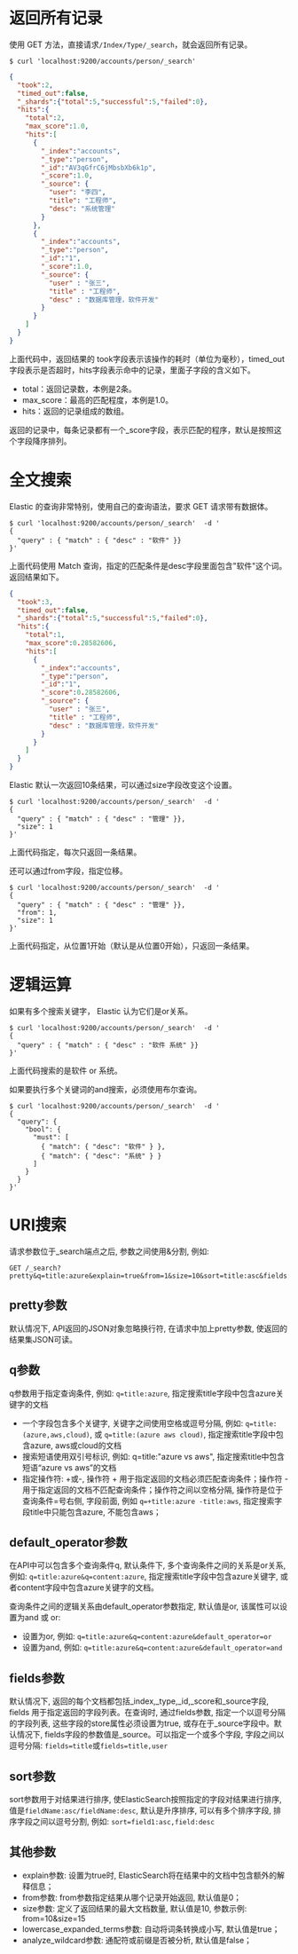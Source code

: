 # 返回所有记录

使用 GET 方法，直接请求`/Index/Type/_search`，就会返回所有记录。

```
$ curl 'localhost:9200/accounts/person/_search'
```

```json
{
  "took":2,
  "timed_out":false,
  "_shards":{"total":5,"successful":5,"failed":0},
  "hits":{
    "total":2,
    "max_score":1.0,
    "hits":[
      {
        "_index":"accounts",
        "_type":"person",
        "_id":"AV3qGfrC6jMbsbXb6k1p",
        "_score":1.0,
        "_source": {
          "user": "李四",
          "title": "工程师",
          "desc": "系统管理"
        }
      },
      {
        "_index":"accounts",
        "_type":"person",
        "_id":"1",
        "_score":1.0,
        "_source": {
          "user" : "张三",
          "title" : "工程师",
          "desc" : "数据库管理，软件开发"
        }
      }
    ]
  }
}
```

上面代码中，返回结果的 took字段表示该操作的耗时（单位为毫秒），timed_out字段表示是否超时，hits字段表示命中的记录，里面子字段的含义如下。

- total：返回记录数，本例是2条。
- max_score：最高的匹配程度，本例是1.0。
- hits：返回的记录组成的数组。

返回的记录中，每条记录都有一个_score字段，表示匹配的程序，默认是按照这个字段降序排列。

# 全文搜索

Elastic 的查询非常特别，使用自己的查询语法，要求 GET 请求带有数据体。

```
$ curl 'localhost:9200/accounts/person/_search'  -d '
{
  "query" : { "match" : { "desc" : "软件" }}
}'
```

上面代码使用 Match 查询，指定的匹配条件是desc字段里面包含"软件"这个词。返回结果如下。

```json
{
  "took":3,
  "timed_out":false,
  "_shards":{"total":5,"successful":5,"failed":0},
  "hits":{
    "total":1,
    "max_score":0.28582606,
    "hits":[
      {
        "_index":"accounts",
        "_type":"person",
        "_id":"1",
        "_score":0.28582606,
        "_source": {
          "user" : "张三",
          "title" : "工程师",
          "desc" : "数据库管理，软件开发"
        }
      }
    ]
  }
}
```

Elastic 默认一次返回10条结果，可以通过size字段改变这个设置。

```
$ curl 'localhost:9200/accounts/person/_search'  -d '
{
  "query" : { "match" : { "desc" : "管理" }},
  "size": 1
}'
```

上面代码指定，每次只返回一条结果。

还可以通过from字段，指定位移。

```
$ curl 'localhost:9200/accounts/person/_search'  -d '
{
  "query" : { "match" : { "desc" : "管理" }},
  "from": 1,
  "size": 1
}'
```

上面代码指定，从位置1开始（默认是从位置0开始），只返回一条结果。

# 逻辑运算

如果有多个搜索关键字， Elastic 认为它们是or关系。

```
$ curl 'localhost:9200/accounts/person/_search'  -d '
{
  "query" : { "match" : { "desc" : "软件 系统" }}
}'
```

上面代码搜索的是软件 or 系统。

如果要执行多个关键词的and搜索，必须使用布尔查询。

```
$ curl 'localhost:9200/accounts/person/_search'  -d '
{
  "query": {
    "bool": {
      "must": [
        { "match": { "desc": "软件" } },
        { "match": { "desc": "系统" } }
      ]
    }
  }
}'
```

# URI搜索

请求参数位于_search端点之后, 参数之间使用&分割, 例如: 
```
GET /_search?pretty&q=title:azure&explain=true&from=1&size=10&sort=title:asc&fields:user,title,content
```

## pretty参数

默认情况下, API返回的JSON对象忽略换行符, 在请求中加上pretty参数, 使返回的结果集JSON可读。

## q参数

q参数用于指定查询条件, 例如: `q=title:azure`, 指定搜索title字段中包含azure关键字的文档

- 一个字段包含多个关键字, 关键字之间使用空格或逗号分隔, 例如: `q=title:(azure,aws,cloud)`, 或 `q=title:(azure aws cloud)`, 指定搜索title字段中包含azure, aws或cloud的文档
- 搜索短语使用双引号标识, 例如: q=title:"azure vs aws", 指定搜索title中包含短语“azure vs aws”的文档
- 指定操作符: +或-, 操作符 + 用于指定返回的文档必须匹配查询条件；操作符 - 用于指定返回的文档不匹配查询条件；操作符之间以空格分隔, 操作符是位于查询条件=号右侧, 字段前面, 例如 `q=+title:azure -title:aws`, 指定搜索字段title中只能包含azure, 不能包含aws；

## default_operator参数

在API中可以包含多个查询条件q, 默认条件下, 多个查询条件之间的关系是or关系, 例如: `q=title:azure&q=content:azure`, 指定搜索title字段中包含azure关键字, 或者content字段中包含azure关键字的文档。

查询条件之间的逻辑关系由default_operator参数指定, 默认值是or, 该属性可以设置为and 或 or:

- 设置为or, 例如: `q=title:azure&q=content:azure&default_operator=or`
- 设置为and, 例如: `q=title:azure&q=content:azure&default_operator=and`

## fields参数

默认情况下, 返回的每个文档都包括_index,_type,_id,_score和_source字段, fields 用于指定返回的字段列表。在查询时, 通过fields参数, 指定一个以逗号分隔的字段列表, 这些字段的store属性必须设置为true, 或存在于_source字段中。默认情况下, fields字段的参数值是_source。可以指定一个或多个字段, 字段之间以逗号分隔: 
`fields=title`或`fields=title,user`

## sort参数

sort参数用于对结果进行排序, 使ElasticSearch按照指定的字段对结果进行排序, 值是`fieldName:asc/fieldName:desc`, 默认是升序排序, 可以有多个排序字段, 排序字段之间以逗号分割, 例如: `sort=field1:asc,field:desc`

## 其他参数

- explain参数: 设置为true时, ElasticSearch将在结果中的文档中包含额外的解释信息；
- from参数: from参数指定结果从哪个记录开始返回, 默认值是0；
- size参数: 定义了返回结果的最大文档数量, 默认值是10, 参数示例: from=10&size=15
- lowercase_expanded_terms参数: 自动将词条转换成小写, 默认值是true；
- analyze_wildcard参数: 通配符或前缀是否被分析, 默认值是false；
